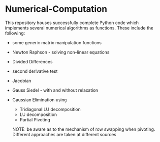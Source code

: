 # Numerical-Computation 

This repository houses successfully complete Python code which implements several numerical algorithms as functions.
These include the following:
* some generic matrix manipulation functions
* Newton Raphson - solving non-linear equations
* Divided Differences
* second derivative test
* Jacobian
* Gauss Siedel - with and without relaxation
* Gaussian Elimination using
  * Tridiagonal LU decomposition
  * LU decomposition
  * Partial Pivoting

  
  
  NOTE: be aware as to the mechanism of row swapping when pivoting. Different approaches are taken at different sources
